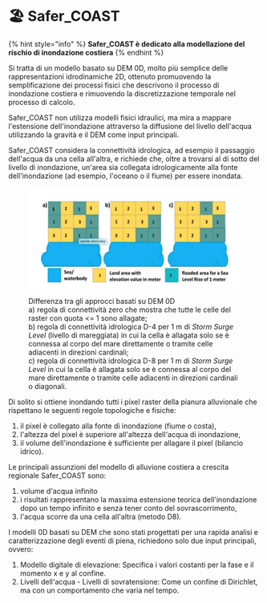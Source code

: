 # 🏖️ Safer\_COAST

{% hint style="info" %}
&#x20;**Safer\_COAST è dedicato alla modellazione del rischio di inondazione costiera**
{% endhint %}

Si tratta di un modello basato su DEM 0D, molto più semplice delle rappresentazioni idrodinamiche 2D, ottenuto promuovendo la semplificazione dei processi fisici che descrivono il processo di inondazione costiera e rimuovendo la discretizzazione temporale nel processo di calcolo.

Safer\_COAST non utilizza modelli fisici idraulici, ma mira a mappare l'estensione dell'inondazione attraverso la diffusione del livello dell'acqua utilizzando la gravità e il DEM come input principali.

Safer\_COAST considera la connettività idrologica, ad esempio il passaggio dell'acqua da una cella all'altra, e richiede che, oltre a trovarsi al di sotto del livello di inondazione, un'area sia collegata idrologicamente alla fonte dell'inondazione (ad esempio, l'oceano o il fiume) per essere inondata.

<figure><img src="../../.gitbook/assets/image (45).png" alt=""><figcaption><p>Differenza tra gli approcci basati su DEM 0D <br>a) regola di connettività zero che mostra che tutte le celle del raster con quota &#x3C;= 1 sono allagate; <br>b) regola di connettività idrologica D-4 per 1 m di <em>Storm Surge Level</em> (livello di mareggiata) in cui la cella è allagata solo se è connessa al corpo del mare direttamente o tramite celle adiacenti in direzioni cardinali; <br>c) regola di connettività idrologica D-8 per 1 m di <em>Storm Surge Level</em> in cui la cella è allagata solo se è connessa al corpo del mare direttamente o tramite celle adiacenti in direzioni cardinali o diagonali.</p></figcaption></figure>

Di solito si ottiene inondando tutti i pixel raster della pianura alluvionale che rispettano le seguenti regole topologiche e fisiche:

1. il pixel è collegato alla fonte di inondazione (fiume o costa),&#x20;
2. l'altezza del pixel è superiore all'altezza dell'acqua di inondazione,
3. il volume dell'inondazione è sufficiente per allagare il pixel (bilancio idrico).

Le principali assunzioni del modello di alluvione costiera a crescita regionale Safer\_COAST sono:

1. volume d'acqua infinito
2. i risultati rappresentano la massima estensione teorica dell'inondazione dopo un tempo infinito e senza tener conto del sovrascorrimento,
3. l'acqua scorre da una cella all'altra (metodo D8).

I modelli 0D basati su DEM che sono stati progettati per una rapida analisi e caratterizzazione degli eventi di piena, richiedono solo due input principali, ovvero:

1. Modello digitale di elevazione: Specifica i valori costanti per la fase e il momento x e y al confine.
2. Livelli dell'acqua - Livelli di sovratensione: Come un confine di Dirichlet, ma con un comportamento che varia nel tempo.



